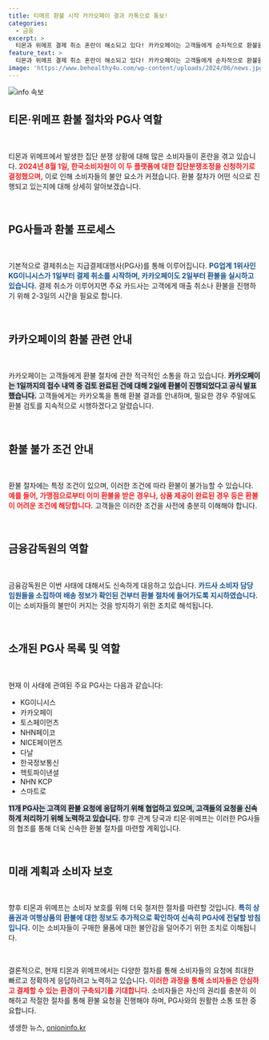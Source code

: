 ```yaml
---
title: 티메프 환불 시작 카카오페이 결과 카톡으로 통보!
categories:
  - 금융
excerpt: >
  티몬과 위메프 결제 취소 혼란이 해소되고 있다! 카카오페이는 고객들에게 순차적으로 환불을 시작했으며, 주요 PG사도 동참 중. 환불 절차와 관련한 새로운 정보가 속속 공개되고 있다. 궁금하다면 클릭하세요!
feature_text: >
  티몬과 위메프 결제 취소 혼란이 해소되고 있다! 카카오페이는 고객들에게 순차적으로 환불을 시작했으며, 주요 PG사도 동참 중. 환불 절차와 관련한 새로운 정보가 속속 공개되고 있다. 궁금하다면 클릭하세요!
image: 'https://www.behealthy4u.com/wp-content/uploads/2024/06/news.jpg'
---
```


<p><img src="https://www.behealthy4u.com/wp-content/uploads/2024/06/news.jpg" alt="info 속보" /></p>

<h2 data-ke-size="size26">티몬·위메프 환불 절차와 PG사 역할</h2>

<p data-ke-size="size16">&nbsp;</p>

<p>티몬과 위메프에서 발생한 집단 분쟁 상황에 대해 많은 소비자들이 혼란을 겪고 있습니다. <b><span style="color: #ee2323;">2024년 8월 1일, 한국소비자원이 이 두 플랫폼에 대한 집단분쟁조정을 신청하기로 결정했으며,</span></b> 이로 인해 소비자들의 불안 요소가 커졌습니다. 환불 절차가 어떤 식으로 진행되고 있는지에 대해 상세히 알아보겠습니다. </p>

<p data-ke-size="size16">&nbsp;</p>

<h2 data-ke-size="size26">PG사들과 환불 프로세스</h2>

<p data-ke-size="size16">&nbsp;</p>

<p>기본적으로 결제취소는 지급결제대행사(PG사)를 통해 이루어집니다. <b><span style="color: #1a5490;">PG업계 1위사인 KG이니시스가 1일부터 결제 취소를 시작하며, 카카오페이도 2일부터 환불을 실시하고 있습니다.</span></b> 결제 취소가 이루어지면 주요 카드사는 고객에게 매출 취소나 환불을 진행하기 위해 2-3일의 시간을 필요로 합니다. </p>

<p data-ke-size="size16">&nbsp;</p>

<h2 data-ke-size="size26">카카오페이의 환불 관련 안내</h2>

<p data-ke-size="size16">&nbsp;</p>

<p>카카오페이는 고객들에게 환불 절차에 관한 적극적인 소통을 하고 있습니다. <b><span style="background-color: #21538527;">카카오페이는 1일까지의 접수 내역 중 검토 완료된 건에 대해 2일에 환불이 진행되었다고 공식 발표했습니다.</span></b> 고객들에게는 카카오톡을 통해 환불 결과를 안내하며, 필요한 경우 주말에도 환불 검토를 지속적으로 시행하겠다고 알렸습니다. </p>

<p data-ke-size="size16">&nbsp;</p>

<h2 data-ke-size="size26">환불 불가 조건 안내</h2>

<p data-ke-size="size16">&nbsp;</p>

<p>환불 절차에는 특정 조건이 있으며, 이러한 조건에 따라 환불이 불가능할 수 있습니다. <b><span style="color: #ee2323;">예를 들어, 가맹점으로부터 이미 환불을 받은 경우나, 상품 제공이 완료된 경우 등은 환불이 어려운 조건에 해당합니다.</span></b> 고객들은 이러한 조건을 사전에 충분히 이해해야 합니다. </p>

<p data-ke-size="size16">&nbsp;</p>

<h2 data-ke-size="size26">금융감독원의 역할</h2>

<p data-ke-size="size16">&nbsp;</p>

<p>금융감독원은 이번 사태에 대해서도 신속하게 대응하고 있습니다. <b><span style="color: #1a5490;">카드사 소비자 담당 임원들을 소집하여 배송 정보가 확인된 건부터 환불 절차에 들어가도록 지시하였습니다.</span></b> 이는 소비자들의 불만이 커지는 것을 방지하기 위한 조치로 해석됩니다. </p>

<p data-ke-size="size16">&nbsp;</p>

<h2 data-ke-size="size26">소개된 PG사 목록 및 역할</h2>

<p data-ke-size="size16">&nbsp;</p>

<p>현재 이 사태에 관여된 주요 PG사는 다음과 같습니다:</p>

<ul>
  <li>KG이니시스</li>
  <li>카카오페이</li>
  <li>토스페이먼츠</li>
  <li>NHN페이코</li>
  <li>NICE페이먼츠</li>
  <li>다날</li>
  <li>한국정보통신</li>
  <li>헥토파이낸셜</li>
  <li>NHN KCP</li>
  <li>스마트로</li>
</ul>

<p><b><span style="background-color: #21538527;">11개 PG사는 고객의 환불 요청에 응답하기 위해 협업하고 있으며, 고객들의 요청을 신속하게 처리하기 위해 노력하고 있습니다.</span></b> 향후 관계 당국과 티몬·위메프는 이러한 PG사들의 협조를 통해 더욱 신속한 환불 절차를 마련할 계획입니다.</p>

<p data-ke-size="size16">&nbsp;</p>

<h2 data-ke-size="size26">미래 계획과 소비자 보호</h2>

<p data-ke-size="size16">&nbsp;</p>

<p>향후 티몬과 위메프는 소비자 보호를 위해 더욱 철저한 절차를 마련할 것입니다. <b><span style="color: #1a5490;">특히 상품권과 여행상품의 환불에 대한 정보도 추가적으로 확인하여 신속히 PG사에 전달할 방침입니다.</span></b> 이는 소비자들이 구매한 물품에 대한 불안감을 덜어주기 위한 조치로 이해됩니다.</p>

<p data-ke-size="size16">&nbsp;</p>

<p>결론적으로, 현재 티몬과 위메프에서는 다양한 절차를 통해 소비자들의 요청에 최대한 빠르고 정확하게 응답하려고 노력하고 있습니다. <b><span style="color: #ee2323;">이러한 과정을 통해 소비자들은 안심하고 결제할 수 있는 환경이 구축되기를 기대합니다.</span></b> 소비자들은 자신의 권리를 충분히 이해하고 적절한 절차를 통해 환불 요청을 진행해야 하며, PG사와의 원활한 소통 또한 중요합니다.</p>
생생한 뉴스, <a href="https://onioninfo.kr" rel="dofollow">onioninfo.kr</a>


